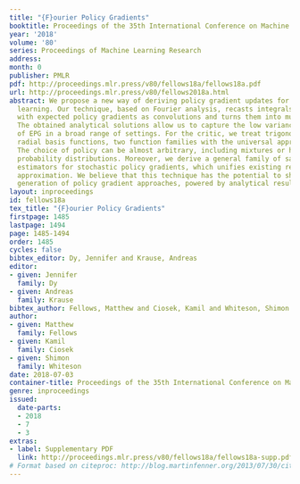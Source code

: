 ```yaml
---
title: "{F}ourier Policy Gradients"
booktitle: Proceedings of the 35th International Conference on Machine Learning
year: '2018'
volume: '80'
series: Proceedings of Machine Learning Research
address: 
month: 0
publisher: PMLR
pdf: http://proceedings.mlr.press/v80/fellows18a/fellows18a.pdf
url: http://proceedings.mlr.press/v80/fellows2018a.html
abstract: We propose a new way of deriving policy gradient updates for reinforcement
  learning. Our technique, based on Fourier analysis, recasts integrals that arise
  with expected policy gradients as convolutions and turns them into multiplications.
  The obtained analytical solutions allow us to capture the low variance benefits
  of EPG in a broad range of settings. For the critic, we treat trigonometric and
  radial basis functions, two function families with the universal approximation property.
  The choice of policy can be almost arbitrary, including mixtures or hybrid continuous-discrete
  probability distributions. Moreover, we derive a general family of sample-based
  estimators for stochastic policy gradients, which unifies existing results on sample-based
  approximation. We believe that this technique has the potential to shape the next
  generation of policy gradient approaches, powered by analytical results.
layout: inproceedings
id: fellows18a
tex_title: "{F}ourier Policy Gradients"
firstpage: 1485
lastpage: 1494
page: 1485-1494
order: 1485
cycles: false
bibtex_editor: Dy, Jennifer and Krause, Andreas
editor:
- given: Jennifer
  family: Dy
- given: Andreas
  family: Krause
bibtex_author: Fellows, Matthew and Ciosek, Kamil and Whiteson, Shimon
author:
- given: Matthew
  family: Fellows
- given: Kamil
  family: Ciosek
- given: Shimon
  family: Whiteson
date: 2018-07-03
container-title: Proceedings of the 35th International Conference on Machine Learning
genre: inproceedings
issued:
  date-parts:
  - 2018
  - 7
  - 3
extras:
- label: Supplementary PDF
  link: http://proceedings.mlr.press/v80/fellows18a/fellows18a-supp.pdf
# Format based on citeproc: http://blog.martinfenner.org/2013/07/30/citeproc-yaml-for-bibliographies/
---
```

